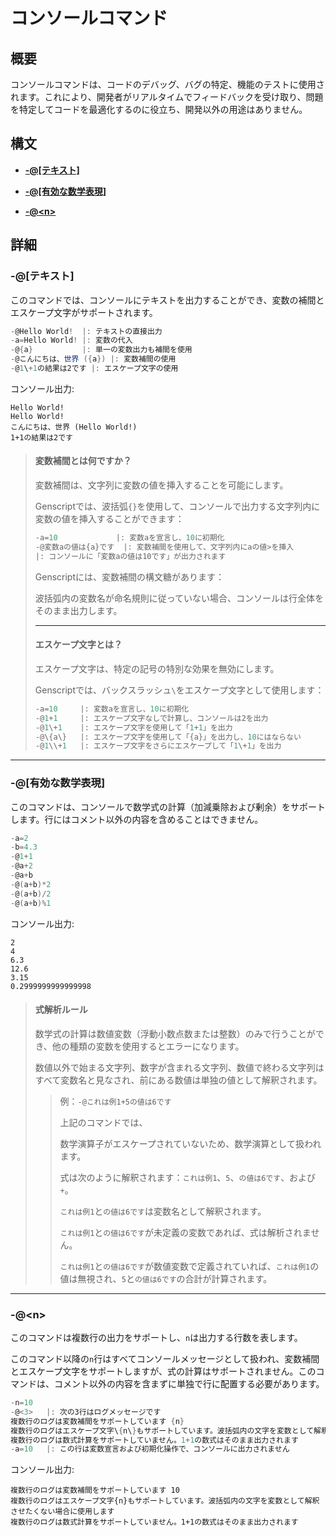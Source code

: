 # コンソールコマンド  
  
## 概要  
  
コンソールコマンドは、コードのデバッグ、バグの特定、機能のテストに使用されます。これにより、開発者がリアルタイムでフィードバックを受け取り、問題を特定してコードを最適化するのに役立ち、開発以外の用途はありません。  

## 構文  

 - **[-@[テキスト]](#テキスト)**

 - **[-@[有効な数学表現]](#有効な数学表現)**

 - **[-@\<n>](#n)**  

## 詳細  
  
### **-@[テキスト]**  
  
このコマンドでは、コンソールにテキストを出力することができ、変数の補間とエスケープ文字がサポートされます。  
  
```gs
-@Hello World!  |: テキストの直接出力
-a=Hello World! |: 変数の代入
-@{a}           |: 単一の変数出力も補間を使用
-@こんにちは、世界 ({a}) |: 変数補間の使用
-@1\+1の結果は2です |: エスケープ文字の使用
```  
  
コンソール出力:  
  
```
Hello World!
Hello World!
こんにちは、世界 (Hello World!)
1+1の結果は2です
```  
  
> #### **変数補間とは何ですか？**  
>  
> 変数補間は、文字列に変数の値を挿入することを可能にします。
>
> Genscriptでは、波括弧`{}`を使用して、コンソールで出力する文字列内に変数の値を挿入することができます：
>
> ```gs
> -a=10             |: 変数aを宣言し、10に初期化
> -@変数aの値は{a}です  |: 変数補間を使用して、文字列内にaの値>を挿入
> |: コンソールに「変数aの値は10です」が出力されます
> ```  
>  
> Genscriptには、変数補間の構文糖があります：  
>  
> 波括弧内の変数名が命名規則に従っていない場合、コンソールは行全体をそのまま出力します。
>
> ---
>
> #### **エスケープ文字とは？**  
>
>エスケープ文字は、特定の記号の特別な効果を無効にします。
>
> Genscriptでは、バックスラッシュ`\`をエスケープ文字として使用します：
>
> ```gs
> -a=10     |: 変数aを宣言し、10に初期化
> -@1+1     |: エスケープ文字なしで計算し、コンソールは2を出力
> -@1\+1    |: エスケープ文字を使用して「1+1」を出力
> -@\{a\}   |: エスケープ文字を使用して「{a}」を出力し、10にはならない
> -@1\\+1   |: エスケープ文字をさらにエスケープして「1\+1」を出力
> ```
  
---  
  
### **-@[有効な数学表現]**  
  
このコマンドは、コンソールで数学式の計算（加減乗除および剰余）をサポートします。行にはコメント以外の内容を含めることはできません。

```gs
-a=2
-b=4.3
-@1+1
-@a+2
-@a+b
-@(a+b)*2
-@(a+b)/2
-@(a+b)%1  
```  
  
コンソール出力:

```
2
4
6.3
12.6
3.15
0.2999999999999998  
```  
  
> #### **式解析ルール**  
>  
> 数学式の計算は数値変数（浮動小数点数または整数）のみで行うことができ、他の種類の変数を使用するとエラーになります。
>  
> 数値以外で始まる文字列、数字が含まれる文字列、数値で終わる文字列はすべて変数名と見なされ、前にある数値は単独の値として解釈されます。
> 
>> 例：`-@これは例1+5の値は6です`
>> 
>> 上記のコマンドでは、  
>>  
>> 数学演算子がエスケープされていないため、数学演算として扱われます。
>> 
>> 式は次のように解釈されます：`これは例1`、`5`、`の値は6です`、および`+`。
>>   
>> `これは例1`と`の値は6です`は変数名として解釈されます。
>>  
>> `これは例1`と`の値は6です`が未定義の変数であれば、式は解析されません。
>>   
>> `これは例1`と`の値は6です`が数値変数で定義されていれば、`これは例1`の値は無視され、`5`と`の値は6です`の合計が計算されます。  
  
---  
  
### **-@\<n>** 
  
このコマンドは複数行の出力をサポートし、`n`は出力する行数を表します。
  
このコマンド以降の`n`行はすべてコンソールメッセージとして扱われ、変数補間とエスケープ文字をサポートしますが、式の計算はサポートされません。このコマンドは、コメント以外の内容を含まずに単独で行に配置する必要があります。
  
```gs
-n=10
-@<3>   |: 次の3行はログメッセージです
複数行のログは変数補間をサポートしています {n}
複数行のログはエスケープ文字\{n\}もサポートしています。波括弧内の文字を変数として解釈させたくない場合に使用します
複数行のログは数式計算をサポートしていません。1+1の数式はそのまま出力されます
-a=10   |: この行は変数宣言および初期化操作で、コンソールに出力されません  
```  
  
コンソール出力:
  
```  
複数行のログは変数補間をサポートしています 10
複数行のログはエスケープ文字{n}もサポートしています。波括弧内の文字を変数として解釈させたくない場合に使用します
複数行のログは数式計算をサポートしていません。1+1の数式はそのまま出力されます  
```